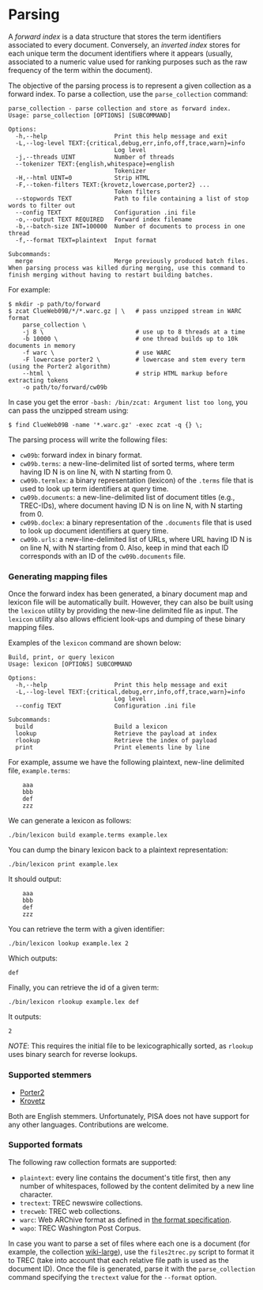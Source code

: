 Parsing
=======

A _forward index_ is a data structure that stores the term identifiers
associated to every document. Conversely, an _inverted index_ stores for
each unique term the document identifiers where it appears (usually,
associated to a numeric value used for ranking purposes such as the raw
frequency of the term within the document).

The objective of the parsing process is to represent a given collection
as a forward index. To parse a collection, use the `parse_collection`
command:

    parse_collection - parse collection and store as forward index.
    Usage: parse_collection [OPTIONS] [SUBCOMMAND]

    Options:
      -h,--help                   Print this help message and exit
      -L,--log-level TEXT:{critical,debug,err,info,off,trace,warn}=info
                                  Log level
      -j,--threads UINT           Number of threads
      --tokenizer TEXT:{english,whitespace}=english
                                  Tokenizer
      -H,--html UINT=0            Strip HTML
      -F,--token-filters TEXT:{krovetz,lowercase,porter2} ...
                                  Token filters
      --stopwords TEXT            Path to file containing a list of stop words to filter out
      --config TEXT               Configuration .ini file
      -o,--output TEXT REQUIRED   Forward index filename
      -b,--batch-size INT=100000  Number of documents to process in one thread
      -f,--format TEXT=plaintext  Input format

    Subcommands:
      merge                       Merge previously produced batch files. When parsing process was killed during merging, use this command to finish merging without having to restart building batches.

For example:

    $ mkdir -p path/to/forward
    $ zcat ClueWeb09B/*/*.warc.gz | \   # pass unzipped stream in WARC format
        parse_collection \
        -j 8 \                          # use up to 8 threads at a time
        -b 10000 \                      # one thread builds up to 10k documents in memory
        -f warc \                       # use WARC
        -F lowercase porter2 \          # lowercase and stem every term (using the Porter2 algorithm)
        --html \                        # strip HTML markup before extracting tokens
        -o path/to/forward/cw09b

In case you get the error `-bash: /bin/zcat: Argument list too long`,
you can pass the unzipped stream using:

    $ find ClueWeb09B -name '*.warc.gz' -exec zcat -q {} \;

The parsing process will write the following files:
* `cw09b`: forward index in binary format.
* `cw09b.terms`: a new-line-delimited list of sorted terms, where term
  having ID N is on line N, with N starting from 0.
* `cw09b.termlex`: a binary representation (lexicon) of the `.terms`
  file that is used to look up term identifiers at query time.
* `cw09b.documents`: a new-line-delimited list of document titles (e.g.,
  TREC-IDs), where document having ID N is on line N, with N starting
  from 0.
* `cw09b.doclex`: a binary representation of the `.documents` file that
  is used to look up document identifiers at query time.
* `cw09b.urls`: a new-line-delimited list of URLs, where URL having ID N
  is on line N, with N starting from 0. Also, keep in mind that each ID
  corresponds with an ID of the `cw09b.documents` file.

### Generating mapping files

Once the forward index has been generated, a binary document map and
lexicon file will be automatically built. However, they can also be
built using the `lexicon` utility by providing the new-line delimited
file as input. The `lexicon` utility also allows efficient look-ups and
dumping of these binary mapping files.

Examples of the `lexicon` command are shown below:

    Build, print, or query lexicon
    Usage: lexicon [OPTIONS] SUBCOMMAND

    Options:
      -h,--help                   Print this help message and exit
      -L,--log-level TEXT:{critical,debug,err,info,off,trace,warn}=info
                                  Log level
      --config TEXT               Configuration .ini file

    Subcommands:
      build                       Build a lexicon
      lookup                      Retrieve the payload at index
      rlookup                     Retrieve the index of payload
      print                       Print elements line by line

For example, assume we have the following plaintext, new-line delimited
file, `example.terms`:

        aaa
        bbb
        def
        zzz

We can generate a lexicon as follows:

    ./bin/lexicon build example.terms example.lex

You can dump the binary lexicon back to a plaintext representation:

    ./bin/lexicon print example.lex

It should output:

        aaa
        bbb
        def
        zzz

You can retrieve the term with a given identifier:

    ./bin/lexicon lookup example.lex 2

Which outputs:

    def

Finally, you can retrieve the id of a given term:

    ./bin/lexicon rlookup example.lex def

It outputs:

    2

_NOTE_: This requires the initial file to be lexicographically sorted,
as `rlookup` uses binary search for reverse lookups.

### Supported stemmers

* [Porter2](https://snowballstem.org/algorithms/english/stemmer.html)
* [Krovetz](https://dl.acm.org/doi/abs/10.1145/160688.160718)

Both are English stemmers. Unfortunately, PISA does not have support for
any other languages. Contributions are welcome.

### Supported formats

The following raw collection formats are supported:

* `plaintext`: every line contains the document's title first, then any
  number of whitespaces, followed by the content delimited by a new line
  character.
* `trectext`: TREC newswire collections.
* `trecweb`: TREC web collections.
* `warc`: Web ARChive format as defined in [the format
  specification](https://iipc.github.io/warc-specifications/specifications/warc-format/warc-1.0/).
* `wapo`: TREC Washington Post Corpus.

In case you want to parse a set of files where each one is a document (for example, the collection
[wiki-large](http://dg3rtljvitrle.cloudfront.net/wiki-large.tar.gz)), use the `files2trec.py` script
to format it to TREC (take into account that each relative file path is used as the document ID).
Once the file is generated, parse it with the `parse_collection` command specifying the `trectext`
value for the `--format` option.
